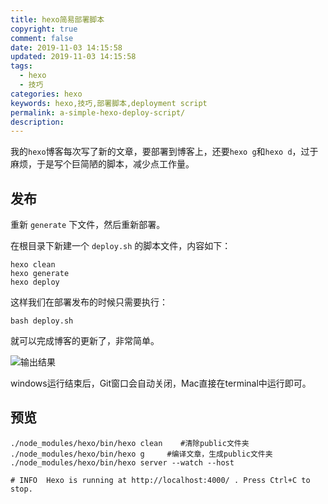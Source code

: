 ```yaml
---
title: hexo简易部署脚本
copyright: true
comment: false
date: 2019-11-03 14:15:58
updated: 2019-11-03 14:15:58
tags:
  - hexo
  - 技巧
categories: hexo
keywords: hexo,技巧,部署脚本,deployment script
permalink: a-simple-hexo-deploy-script/
description:
---
```


我的`hexo`博客每次写了新的文章，要部署到博客上，还要`hexo g`和`hexo d`，过于麻烦，于是写个巨简陋的脚本，减少点工作量。

<!-- more -->
## 发布

重新 `generate` 下文件，然后重新部署。

在根目录下新建一个 `deploy.sh` 的脚本文件，内容如下：

```shell
hexo clean
hexo generate
hexo deploy
```

这样我们在部署发布的时候只需要执行：

```shell
bash deploy.sh
```

就可以完成博客的更新了，非常简单。

![输出结果](https://cdn.zyha.cn/blog/20220721224915.png?x-oss-process=style/blog)

windows运行结束后，Git窗口会自动关闭，Mac直接在terminal中运行即可。

## 预览

```shell
./node_modules/hexo/bin/hexo clean    #清除public文件夹
./node_modules/hexo/bin/hexo g     #编译文章，生成public文件夹
./node_modules/hexo/bin/hexo server --watch --host

# INFO  Hexo is running at http://localhost:4000/ . Press Ctrl+C to stop.
```
